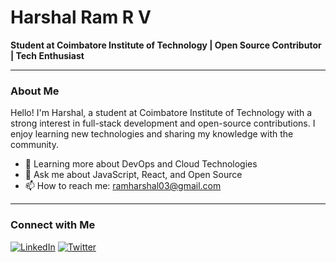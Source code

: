 # Harshal Ram R V

**Student at Coimbatore Institute of Technology | Open Source Contributor | Tech Enthusiast**

---

### About Me

Hello! I'm Harshal, a student at Coimbatore Institute of Technology with a strong interest in full-stack development and open-source contributions. I enjoy learning new technologies and sharing my knowledge with the community.

- 🌱 Learning more about DevOps and Cloud Technologies
- 💬 Ask me about JavaScript, React, and Open Source
- 📫 How to reach me: [ramharshal03@gmail.com](mailto:ramharshal03@gmail.com)

---

### Connect with Me

[![LinkedIn](https://img.shields.io/badge/LinkedIn-0077B5?style=for-the-badge&logo=linkedin&logoColor=white)](https://www.linkedin.com/in/harshal-ram-r-v-05a1a81b5/)
[![Twitter](https://img.shields.io/badge/Twitter-1DA1F2?style=for-the-badge&logo=twitter&logoColor=white)](https://x.com/harshal_ram)
